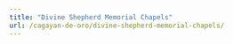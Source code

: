 ```yaml
---
title: "Divine Shepherd Memorial Chapels"
url: /cagayan-de-oro/divine-shepherd-memorial-chapels/
---
```

